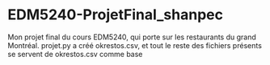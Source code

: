 # EDM5240-ProjetFinal_shanpec
Mon projet final du cours EDM5240, qui porte sur les restaurants du grand Montréal.
projet.py a créé okrestos.csv, et tout le reste des fichiers présents se servent de okrestos.csv comme base
